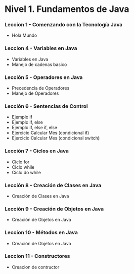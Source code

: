 # Nivel 1. Fundamentos de Java 

### Leccion 1 - Comenzando con la Tecnología Java

+ Hola Mundo

### Leccion 4 - Variables en Java

+ Variables en Java
+ Manejo de cadenas basico 

### Lección 5 - Operadores en Java
   
   + Precedencia de Operadores
   + Manejo de Operadores

### Lección 6 - Sentencias de Control
    
   + Ejemplo if
   + Ejemplo if, else
   + Ejemplo if, else if, else
   + Ejercicio Calcular Mes (condicional if)
   + Ejercicio Calcular Mes (condicional switch)

### Lección 7 - Ciclos en Java
    
   + Ciclo for
   + Ciclo while
   + Ciclo do while
    
### Lección 8 - Creación de Clases en Java

  + Creación de Clases en Java
  
### Lección 9 - Creación de Objetos en Java

  + Creación de Objetos en Java
  
### Leccion 10 - Métodos en Java

  + Creación de Objetos en Java
  
### Leccion 11 - Constructores
  + Creacion de contructor
